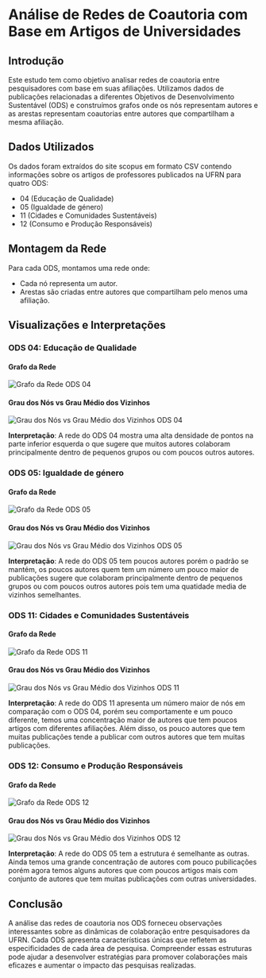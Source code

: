 # Análise de Redes de Coautoria com Base em Artigos de Universidades

## Introdução
Este estudo tem como objetivo analisar redes de coautoria entre pesquisadores com base em suas afiliações. Utilizamos dados de publicações relacionadas a diferentes Objetivos de Desenvolvimento Sustentável (ODS) e construímos grafos onde os nós representam autores e as arestas representam coautorias entre autores que compartilham a mesma afiliação.

## Dados Utilizados
Os dados foram extraídos do site scopus em formato CSV contendo informações sobre os artigos de professores publicados na UFRN para quatro ODS:
- 04 (Educação de Qualidade)
- 05 (Igualdade de género)
- 11 (Cidades e Comunidades Sustentáveis)
- 12 (Consumo e Produção Responsáveis) 

## Montagem da Rede
Para cada ODS, montamos uma rede onde:
- Cada nó representa um autor.
- Arestas são criadas entre autores que compartilham pelo menos uma afiliação.

## Visualizações e Interpretações

### ODS 04: Educação de Qualidade

#### Grafo da Rede
![Grafo da Rede ODS 04](imagens/SDG04_grafo.png)

#### Grau dos Nós vs Grau Médio dos Vizinhos
![Grau dos Nós vs Grau Médio dos Vizinhos ODS 04](imagens/SDG04_grafico.png)

**Interpretação**:
A rede do ODS 04 mostra uma alta densidade de pontos na parte inferior esquerda o que sugere que muitos autores colaboram principalmente dentro de pequenos grupos ou com poucos outros autores.


### ODS 05: Igualdade de género

#### Grafo da Rede
![Grafo da Rede ODS 05](imagens/SDG05_grafo.png)

#### Grau dos Nós vs Grau Médio dos Vizinhos
![Grau dos Nós vs Grau Médio dos Vizinhos ODS 05](imagens/SDG04_grafico.png)

**Interpretação**:
A rede do ODS 05 tem poucos autores porém o padrão se mantém, os poucos autores quem tem um número um pouco maior de publicações sugere que colaboram principalmente dentro de pequenos grupos ou com poucos outros autores pois tem uma quatidade media de vizinhos semelhantes.

### ODS 11: Cidades e Comunidades Sustentáveis

#### Grafo da Rede
![Grafo da Rede ODS 11](imagens/SDG11_grafo.png)

#### Grau dos Nós vs Grau Médio dos Vizinhos
![Grau dos Nós vs Grau Médio dos Vizinhos ODS 11](imagens/SDG11_grafico.png)

**Interpretação**:
A rede do ODS 11 apresenta um número maior de nós em comparação com o ODS 04, porém seu comportamente e um pouco diferente, temos uma concentração maior de autores que tem poucos artigos com diferentes afiliações. Além disso, os pouco autores que tem muitas publicações tende a publicar com outros autores que tem muitas publicações.

### ODS 12: Consumo e Produção Responsáveis

#### Grafo da Rede
![Grafo da Rede ODS 12](imagens/SDG12_grafo.png)

#### Grau dos Nós vs Grau Médio dos Vizinhos
![Grau dos Nós vs Grau Médio dos Vizinhos ODS 12](imagens/SDG04_grafico.png)

**Interpretação**:
A rede do ODS 05 tem a estrutura é semelhante as outras. Ainda temos uma grande concentração de autores com pouco pubilicações porém agora temos alguns autores que com poucos artigos mais com conjunto de autores que tem muitas publicações com outras universidades.



## Conclusão
A análise das redes de coautoria nos ODS forneceu observações interessantes sobre as dinâmicas de colaboração entre pesquisadores da UFRN. Cada ODS apresenta características únicas que refletem as especificidades de cada área de pesquisa. Compreender essas estruturas pode ajudar a desenvolver estratégias para promover colaborações mais eficazes e aumentar o impacto das pesquisas realizadas.

